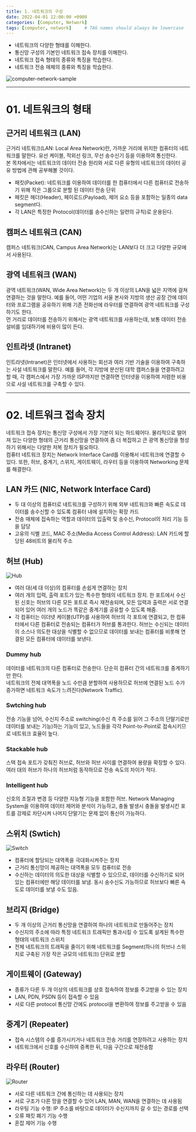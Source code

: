 ```yaml
---
title: 1. 네트워크의 구성
date: 2022-04-01 12:00:00 +0900
categories: [Computer, Network]
tags: [computer, network]     # TAG names should always be lowercase
---
```


* 네트워크의 다양한 형태를 이해한다.
* 통신망 구성의 기본인 네트워크 접속 장치를 이해한다.
* 네트워크 접속 형태의 종류와 특징을 학습한다.
* 네트워크 전송 매체의 종류와 특징을 학습한다.
   
![computer-network-sample](/assets/img/posts-images/network/network01-1.png)
   
---   
# 01. 네트워크의 형태  
## 근거리 네트워크 (LAN)
근거리 네트워크(LAN: Local Area Network)란, 가까운 거리에 위치한 컴퓨터의 네트워크를 말한다. 유선 케이블, 적외선 링크, 무선 송수신기 등을 이용하여 통신한다.  
본 목차에서는 네트워크의 데이터 전송 원리와 서로 다른 유형의 네트워크의 데이터 공유 방법에 관해 공부해볼 것이다.
   
* 패킷(Packet): 네트워크를 이용하여 데이터를 한 컴퓨터에서 다른 컴퓨터로 전송하기 위해 작은 그룹으로 분할 된 데이터 전송 단위
* 패킷은 헤더(Header), 페이로드(Payload), 제어 요소 등을 포함하는 일종의 data segment다.
* 각 LAN은 특정한 Protocol(데이터를 송수신하는 일련의 규칙)로 운용된다.
   
## 캠퍼스 네트워크 (CAN)
캠퍼스 네트워크(CAN, Campus Area Network)는 LAN보다 더 크고 다양한 규모에서 사용된다.

## 광역 네트워크 (WAN)
광역 네트워크(WAN, Wide Area Network)는 두 개 이상의 LAN을 넓은 지역에 걸쳐 연결하는 것을 말한다. 예를 들어, 어떤 기업의 서울 본사와 지방의 생산 공장 간에 데이터와 프로그램을 공유하기 위해 기존 전화선에 라우터를 연결하여 광역 네트워크를 구성하기도 한다.  
먼 거리로 데이터를 전송하기 위해서는 광역 네트워크를 사용하는데, 보통 데이터 전송 설비를 임대하기에 비용이 많이 든다.

## 인트라넷 (Intranet)
인트라넷(Intranet)은 인터넷에서 사용하는 회선과 여러 기반 기술을 이용하여 구축하는 사설 네트워크를 말한다. 예를 들어, 각 지방에 분산된 대학 캠퍼스들을 연결하려고 할 때, 각 캠퍼스에서 가장 가까운 ISP까지만 연결하면 인터넷을 이용하여 저렴한 비용으로 사설 네트워크를 구축할 수 있다.
   
---  
# 02. 네트워크 접속 장치
네트워크 접속 장치는 통신망 구성에서 가장 기본이 되는 하드웨어다. 물리적으로 떨어져 있는 다양한 형태의 근거리 통신망을 연결하여 좀 더 복잡하고 큰 광역 통신망을 형성하기 위해서는 다양한 저복 장치가 필요하다.  
컴퓨터 네트워크 장치는 Network Interface Card를 이용해서 네트워크에 연결할 수 있다. 또한, 허브, 중계기, 스위치, 게이트웨이, 라우터 등을 이용하여 Networking 문제를 해결한다.  


## LAN 카드 (NIC, Network Interface Card)
* 두 대 이상의 컴퓨터로 네트워크를 구성하기 위해 외부 네트워크와 빠른 속도로 데이터를 송수신할 수 있도록 컴퓨터 내에 설치하는 확장 카드
* 전송 매체에 접속하는 역할과 데이터의 입출력 및 송수신, Protocol의 처리 기능 등을 담당
* 고유의 식별 코드, MAC 주소(Media Access Control Address): LAN 카드에 할당된 48비트의 물리적 주소


## 허브 (Hub)  
![Hub](/assets/img/posts-images/network/network01-2.png)  
  
* 여러 대(세 대 이상)의 컴퓨터를 손쉽게 연결하는 장치
* 여러 개의 입력, 출력 포트가 있는 특수한 형태의 네트워크 장치. 한 포트에서 수신된 신호는 허브의 다른 모든 포트로 즉시 재전송되며, 모든 입력과 출력은 서로 연결되어 있어 여러 개의 노드가 똑같은 중계기를 공유할 수 있도록 해줌.
* 각 컴퓨터는 이더넷 케이블(UTP)를 사용하여 허브의 각 포트에 연결되고, 한 컴퓨터에서 다른 컴퓨터로 전송되는 컴퓨터가 허브를 통과한다. 허브는 수신되는 데이터의 소스나 의도한 대상을 식별할 수 없으므로 데이터를 보내는 컴퓨터를 비롯해 연결된 모든 컴퓨터에 데이터를 보낸다.    
### **Dummy hub**
데이터를 네트워크의 다른 컴퓨터로 전송한다. 단순히 컴퓨터 간의 네트워크를 중계하기만 한다.  
네트워크의 전체 대역폭을 노드 수만큼 분할하여 사용하므로 허브에 연결된 노드 수가 증가하면 네트워크 속도가 느려진다(Network Traffic).
### **Swtching hub**
전송 기능을 넘어, 수신지 주소로 switching(수신 측 주소를 읽어 그 주소의 단말기로만 데이터를 보내는 기능)하는 기능이 있고, 노드들을 각각 Point-to-Point로 접속시키므로 네트워크 효율이 높다.
### **Stackable hub**
스택 접속 포트가 갖춰진 허브로, 허브와 허브 사이를 연결하여 용량을 확장할 수 있다. 여러 대의 허브가 하나의 허브처럼 동작하므로 전송 속도의 차이가 적다.
### **Intelligent hub**
신호의 조절과 변경 등 다양한 지능형 기능을 포함한 허브. Network Managing System을 이용하여 데이터 제어와 분석이 가능하고, 충돌 발생시 충돌을 발생시킨 포트를 강제로 차단시켜 나머지 단말기는 문제 없이 통신이 가능하다.


## 스위치 (Swtich)
![Switch](../assets/img/posts-images/network/network01-3.png)
  
* 컴퓨터에 할당되는 대역폭을 극대화시켜주는 장치
* 근거리 통신망이 제공하는 대역폭을 모두 컴퓨터로 전송
* 수신하는 데이터의 의도한 대상을 식별할 수 있으므로, 데이터를 수신하기로 되어 있는 컴퓨터에만 해당 데이터를 보냄. 동시 송수신도 가능하므로 허브보다 빠른 속도로 데이터를 보낼 수도 있음.


## 브리지 (Bridge)
* 두 개 이상의 근거리 통신망을 연결하여 하나의 네트워크로 만들어주는 장치
* 수신지의 주소에 따라 특정 네트워크 트래픽만 통과시킬 수 있도록 설계된 특수한 형태의 네트워크 스위치
* 전체 네트워크의 트래픽을 줄이기 위해 네트워크를 Segment(하나의 허브나 스위치로 구축된 가장 작은 규모의 네트워크) 단위로 분할

## 게이트웨이 (Gateway)
* 종류가 다른 두 개 이상의 네트워크를 상호 접속하여 정보를 주고받을 수 있는 장치
* LAN, PDN, PSDN 등이 접속할 수 있음
* 서로 다른 protocol 통신망 간에도 protocol을 변환하여 정보를 주고받을 수 있음

## 중계기 (Repeater)
* 접속 시스템의 수를 증가시키거나 네트워크 전송 거리를 연장하려고 사용하는 장치
* 네트워크에서 신호를 수신하여 증폭한 뒤, 다음 구간으로 재전송함

## 라우터 (Router)
![Router](../assets/img/posts-images/network/network01-4.png)
  
* 서로 다른 네트워크 간에 통신하는 데 사용되는 장치
* 서로 구조가 다른 망을 연결할 수 있어 LAN, MAN, WAN을 연결하는 데 사용됨
* 라우팅 기능 수행: IP 주소를 바탕으로 데이터가 수신지까지 갈 수 있는 경로를 선택
* 오류 패킷 폐기 기능 수행
* 혼잡 제어 기능 수행